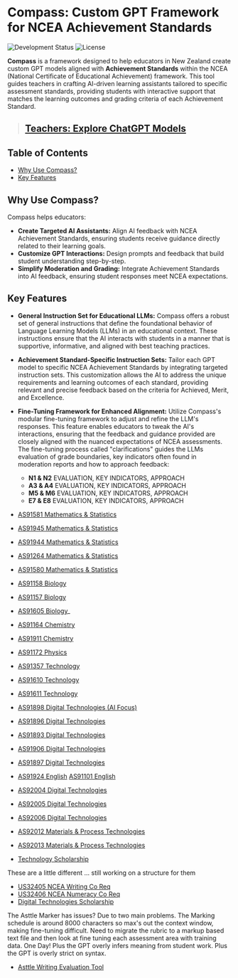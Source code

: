 # Compass: Custom GPT Framework for NCEA Achievement Standards

![Development Status](https://img.shields.io/badge/Development-Early%20Stage-yellow)
![License](https://img.shields.io/badge/License-MIT-blue.svg)

**Compass** is a framework designed to help educators in New Zealand create custom GPT models aligned with **Achievement Standards** within the NCEA (National Certificate of Educational Achievement) framework. This tool guides teachers in crafting AI-driven learning assistants tailored to specific assessment standards, providing students with interactive support that matches the learning outcomes and grading criteria of each Achievement Standard.

> ## [**Teachers: Explore ChatGPT Models**](https://github.com/craigjefferies/compass/blob/main/ChatGPT-links.md)

## Table of Contents

- [Why Use Compass?](#why-use-compass)
- [Key Features](#key-features)

## Why Use Compass?

Compass helps educators:

- **Create Targeted AI Assistants:** Align AI feedback with NCEA Achievement Standards, ensuring students receive guidance directly related to their learning goals.
- **Customize GPT Interactions:** Design prompts and feedback that build student understanding step-by-step.
- **Simplify Moderation and Grading:** Integrate Achievement Standards into AI feedback, ensuring student responses meet NCEA expectations.

## Key Features

- **General Instruction Set for Educational LLMs:** Compass offers a robust set of general instructions that define the foundational behavior of Language Learning Models (LLMs) in an educational context. These instructions ensure that the AI interacts with students in a manner that is supportive, informative, and aligned with best teaching practices.

- **Achievement Standard-Specific Instruction Sets:** Tailor each GPT model to specific NCEA Achievement Standards by integrating targeted instruction sets. This customization allows the AI to address the unique requirements and learning outcomes of each standard, providing relevant and precise feedback based on the criteria for Achieved, Merit, and Excellence.

- **Fine-Tuning Framework for Enhanced Alignment:** Utilize Compass's modular fine-tuning framework to adjust and refine the LLM's responses. This feature enables educators to tweak the AI's interactions, ensuring that the feedback and guidance provided are closely aligned with the nuanced expectations of NCEA assessments. The fine-tuning process called "clarifications" guides the LLMs evaluation of grade boundaries, key indicators often found in moderation reports and how to approach feedback:
  - **N1 & N2** EVALUATION, KEY INDICATORS, APPROACH
  - **A3 & A4** EVALUATION, KEY INDICATORS, APPROACH
  - **M5 & M6** EVALUATION, KEY INDICATORS, APPROACH
  - **E7 & E8** EVALUATION, KEY INDICATORS, APPROACH
- [AS91581 Mathematics & Statistics](https://chatgpt.com/g/g-bal66uX2k-as91581-as3-9-bivariate-data-investigation)
- [AS91945 Mathematics & Statistics](https://chatgpt.com/g/g-6732792fc8e08190a44cb92c6d054247-as91945-as1-2-mathematics-statistics)
- [AS91944 Mathematics & Statistics](https://chatgpt.com/g/g-673ac82a687c8191a7f62840d9ce9c81-as91944-as1-1-mathematics-and-statistics)
- [AS91264 Mathematics & Statistics](https://chatgpt.com/g/g-673664d18dfc819084b6ce1622ae91b2-as91264-as2-9-mathematics-statistics)
- [AS91580 Mathematics & Statistics](https://chatgpt.com/g/g-673e59fb6c1c8191801293b25a16317c-as91580-as3-8-mathematics-statistics)
- [AS91158 Biology](https://chatgpt.com/g/g-67351c990ebc8190a0461776c7487963-as91158-as2-6-biology)
- [AS91157 Biology](https://chatgpt.com/g/g-6735252a6bdc8190b051abc8ebcffd7a-as91157-as2-5-biology)
- [AS91605 Biology](https://chatgpt.com/g/g-6744c26c34448191abdd8e025796b4c2-as91605-as3-5-biology)_
- [AS91164 Chemistry](https://chatgpt.com/g/g-67354e9e44e4819098768fb0ed0930d4-as91164-as2-4-chemistry)
- [AS91911 Chemistry](https://chatgpt.com/g/g-6735732600d0819086bad4430ca2c7e5-as91911-as2-2-chemistry)
- [AS91172 Physics](https://chatgpt.com/g/g-67355585c0f88190bd49e3b1cd987617-as91172-as2-5-physics)
- [AS91357 Technology](https://chatgpt.com/g/g-l1MWsvzG3-as91357-as2-4-technology-prototype-assistant)
- [AS91610 Technology](https://chatgpt.com/g/g-3y2dh2JFY-as91610-as3-3-technology-conceptual-design)
- [AS91611 Technology](https://chatgpt.com/g/g-674768007b64819198ce90bf8b87cef5-as91611-as3-4-prototype-assistant)
- [AS91898 Digital Technologies (AI Focus)](https://chatgpt.com/g/g-fVqASejkv-as91898-as2-9-digital-technologies-ai-focus)
- [AS91896 Digital Technologies](https://chatgpt.com/g/g-674f9d6dcd248191b26c5b9fbd56a08a-as91896-digital-technologies)
- [AS91893 Digital Technologies](https://chatgpt.com/g/g-673bad7663c481919c8f736ef3ef9025-as91893-as2-4-digital-technologies)
- [AS91906 Digital Technologies](https://chatgpt.com/g/g-6750966e46748191b7fbe412a9a68763-as91906-digital-technologies)
- [AS91897 Digital Technologies](https://chatgpt.com/g/g-674f97bfa0e881918f7d8b20ca164831-as91897-digital-technologies)
- [AS91924 English](https://chatgpt.com/g/g-LvJ2YOBXn-as91924-as1-1-english-teaching-assistant)
  [AS91101 English](https://chatgpt.com/g/g-67bf8471496481919c8336f40941e0ce-as91101-2-4-english)
- [AS92004 Digital Technologies](https://chatgpt.com/g/g-NBA8QltMa-as92004-as1-1-digital-technologies-assistant)
- [AS92005 Digital Technologies](https://chatgpt.com/g/g-sZ2YYNNGx-as92005-as1-2-digital-technology-outcome-assistant)
- [AS92006 Digital Technologies](https://chatgpt.com/g/g-MRbbheEY5-92006-as1-3-digital-technology-hci-assistant)
- [AS92012 Materials & Process Technologies](https://chatgpt.com/g/g-LKFQMsC98-as92012-as1-1-mpt-outcome-development-assistant)
- [AS92013 Materials & Process Technologies](https://chatgpt.com/g/g-EUuwuAjWy-as92013-as1-2-mpt-experiment-with-materials)
- [Technology Scholarship](https://chatgpt.com/g/g-73p5rRozh-technology-scholarship-teaching-assistant)
  
These are a little different ... still working on a structure for them
- [US32405 NCEA Writing Co Req](https://chatgpt.com/g/g-uOOMFNB4T-us32405-ncea-writing-co-req)
- [US32406 NCEA Numeracy Co Req](https://chatgpt.com/g/g-uPOg0tjNM-us32406-numeracy-co-req-assistant)
- [Digital Technologies Scholarship](https://chatgpt.com/g/g-67ac09305f1c8191832ce7ed90e25c1b-scholarship-digital-technolgies)

The Asttle Marker has issues? Due to two main problems. The Marking schedule is around 8000 characters so max's out the context window, making fine-tuning difficult. Need to migrate the rubric to a markup based text file and then look at fine tuning each assessment area with training data. One Day! Plus the GPT overly infers meaning from student work. Plus the GPT is overly strict on syntax.
- [Asttle Writing Evaluation Tool](https://chatgpt.com/g/g-6736827b11e88190a37381013f46055e-asttle-writing-evaluation-tool)





